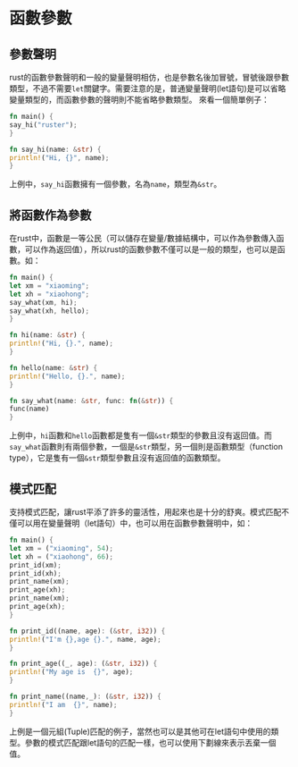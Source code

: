 # 函數參數
## 參數聲明
  rust的函數參數聲明和一般的變量聲明相仿，也是參數名後加冒號，冒號後跟參數類型，不過不需要`let`關鍵字。需要注意的是，普通變量聲明(let語句)是可以省略變量類型的，而函數參數的聲明則不能省略參數類型。
  來看一個簡單例子：
  
  ```rust
fn main() {
  say_hi("ruster");
}

fn say_hi(name: &str) {
  println!("Hi, {}", name);
}
  ```
  
  上例中，`say_hi`函數擁有一個參數，名為`name`，類型為`&str`。

## 將函數作為參數
  在rust中，函數是一等公民（可以儲存在變量/數據結構中，可以作為參數傳入函數，可以作為返回值），所以rust的函數參數不僅可以是一般的類型，也可以是函數。如：
  
  ```rust
fn main() {
  let xm = "xiaoming";
  let xh = "xiaohong";
  say_what(xm, hi);
  say_what(xh, hello);
}

fn hi(name: &str) {
  println!("Hi, {}.", name);
}

fn hello(name: &str) {
  println!("Hello, {}.", name);
}

fn say_what(name: &str, func: fn(&str)) {
  func(name)
}
  ```
  
  上例中，`hi`函數和`hello`函數都是隻有一個`&str`類型的參數且沒有返回值。而`say_what`函數則有兩個參數，一個是`&str`類型，另一個則是函數類型（function type），它是隻有一個`&str`類型參數且沒有返回值的函數類型。

## 模式匹配
  支持模式匹配，讓rust平添了許多的靈活性，用起來也是十分的舒爽。模式匹配不僅可以用在變量聲明（let語句）中，也可以用在函數參數聲明中，如：
  
  ```rust
fn main() {
  let xm = ("xiaoming", 54);
  let xh = ("xiaohong", 66);
  print_id(xm);
  print_id(xh);
  print_name(xm);
  print_age(xh);
  print_name(xm);
  print_age(xh);
}

fn print_id((name, age): (&str, i32)) {
  println!("I'm {},age {}.", name, age);
}

fn print_age((_, age): (&str, i32)) {
  println!("My age is  {}", age);
}

fn print_name((name,_): (&str, i32)) {
  println!("I am  {}", name);
}
  ```
  
  上例是一個元組(Tuple)匹配的例子，當然也可以是其他可在let語句中使用的類型。參數的模式匹配跟let語句的匹配一樣，也可以使用下劃線來表示丟棄一個值。
